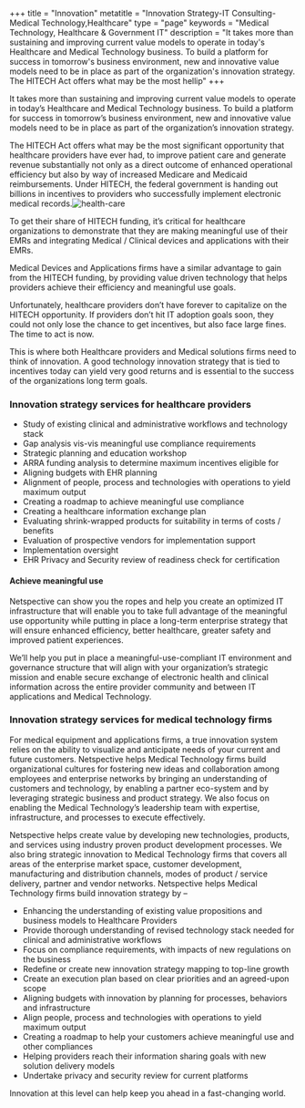 +++
title = "Innovation"
metatitle = "Innovation Strategy-IT Consulting-Medical Technology,Healthcare"
type = "page"
keywords = "Medical Technology, Healthcare & Government IT"
description = "It takes more than sustaining and improving current value models to operate in today's Healthcare and Medical Technology business. To build a platform for success in tomorrow's business environment, new and innovative value models need to be in place as part of the organization's innovation strategy. The HITECH Act offers what may be the most hellip"
+++

It takes more than sustaining and improving current value models to operate in today’s Healthcare and Medical Technology business. To build a platform for success in tomorrow’s business environment, new and innovative value models need to be in place as part of the organization’s innovation strategy.

The HITECH Act offers what may be the most significant opportunity that healthcare providers have ever had, to improve patient care and generate revenue substantially not only as a direct outcome of enhanced operational efficiency but also by way of increased Medicare and Medicaid reimbursements. Under HITECH, the federal government is handing out billions in incentives to providers who successfully implement electronic medical records.![health-care](/img/consulting-services/health-care.jpg#left)

To get their share of HITECH funding, it’s critical for healthcare organizations to demonstrate that they are making meaningful use of their EMRs and integrating Medical / Clinical devices and applications with their EMRs.

Medical Devices and Applications firms have a similar advantage to gain from the HITECH funding, by providing value driven technology that helps providers achieve their efficiency and meaningful use goals.

Unfortunately, healthcare providers don’t have forever to capitalize on the HITECH opportunity. If providers don’t hit IT adoption goals soon, they could not only lose the chance to get incentives, but also face large fines. The time to act is now.

This is where both Healthcare providers and Medical solutions firms need to think of innovation. A good technology innovation strategy that is tied to incentives today can yield very good returns and is essential to the success of the organizations long term goals.

### Innovation strategy services for healthcare providers
* Study of existing clinical and administrative workflows and technology stack
* Gap analysis vis-vis meaningful use compliance requirements
* Strategic planning and education workshop
* ARRA funding analysis to determine maximum incentives eligible for
* Aligning budgets with EHR planning
* Alignment of people, process and technologies with operations to yield maximum output
* Creating a roadmap to achieve meaningful use compliance
* Creating a healthcare information exchange plan
* Evaluating shrink-wrapped products for suitability in terms of costs / benefits
* Evaluation of prospective vendors for implementation support
* Implementation oversight
* EHR Privacy and Security review of readiness check for certification

#### Achieve meaningful use

Netspective can show you the ropes and help you create an optimized IT infrastructure that will enable you to take full advantage of the meaningful use opportunity while putting in place a long-term enterprise strategy that will ensure enhanced efficiency, better healthcare, greater safety and improved patient experiences.

We’ll help you put in place a meaningful-use-compliant IT environment and governance structure that will align with your organization’s strategic mission and enable secure exchange of electronic health and clinical information across the entire provider community and between IT applications and Medical Technology.

### Innovation strategy services for medical technology firms

For medical equipment and applications firms, a true innovation system relies on the ability to visualize and anticipate needs of your current and future customers. Netspective helps Medical Technology firms build organizational cultures for fostering new ideas and collaboration among employees and enterprise networks by bringing an understanding of customers and technology, by enabling a partner eco-system and by leveraging strategic business and product strategy. We also focus on enabling the Medical Technology’s leadership team with expertise, infrastructure, and processes to execute effectively.

Netspective helps create value by developing new technologies, products, and services using industry proven product development processes. We also bring strategic innovation to Medical Technology firms that covers all areas of the enterprise market space, customer development, manufacturing and distribution channels, modes of product / service delivery, partner and vendor networks. Netspective helps Medical Technology firms build innovation strategy by –

* Enhancing the understanding of existing value propositions and business models to Healthcare Providers
* Provide thorough understanding of revised technology stack needed for clinical and administrative workflows
* Focus on compliance requirements, with impacts of new regulations on the business
* Redefine or create new innovation strategy mapping to top-line growth
* Create an execution plan based on clear priorities and an agreed-upon scope
* Aligning budgets with innovation by planning for processes, behaviors and infrastructure
* Align people, process and technologies with operations to yield maximum output
* Creating a roadmap to help your customers achieve meaningful use and other compliances
* Helping providers reach their information sharing goals with new solution delivery models
* Undertake privacy and security review for current platforms

Innovation at this level can help keep you ahead in a fast-changing world.